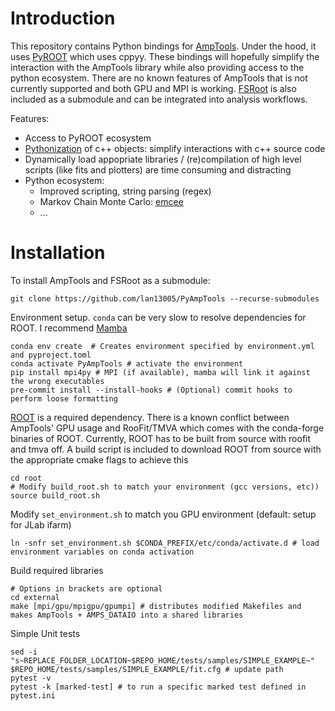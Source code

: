 # Introduction

This repository contains Python bindings for [AmpTools](https://github.com/mashephe/AmpTools). Under the hood, it uses [PyROOT](https://root.cern/manual/python/) which uses cppyy. These bindings will hopefully simplify the interaction with the AmpTools library while also providing access to the python ecosystem. There are no known features of AmpTools that is not currently supported and both GPU and MPI is working. [FSRoot](https://github.com/remitche66/FSRoot) is also included as a submodule and can be integrated into analysis workflows.

Features:

- Access to PyROOT ecosystem
- [Pythonization](https://root.cern/manual/python/#pythonizing-c-user-classes) of c++ objects: simplify interactions with c++ source code
- Dynamically load appopriate libraries / (re)compilation of high level scripts (like fits and plotters) are time consuming and distracting
- Python ecosystem:
  - Improved scripting, string parsing (regex)
  - Markov Chain Monte Carlo: [emcee](https://emcee.readthedocs.io/en/stable/)
  - ...

# Installation

To install AmpTools and FSRoot as a submodule:

```shell
git clone https://github.com/lan13005/PyAmpTools --recurse-submodules
```

Environment setup. `conda` can be very slow to resolve dependencies for ROOT. I recommend [Mamba](https://github.com/conda-forge/miniforge#mambaforge)

```shell
conda env create  # Creates environment specified by environment.yml and pyproject.toml
conda activate PyAmpTools # activate the environment
pip install mpi4py # MPI (if available), mamba will link it against the wrong executables
pre-commit install --install-hooks # (Optional) commit hooks to perform loose formatting
```

[ROOT](https://root.cern/install/) is a required dependency. There is a known conflict between AmpTools' GPU usage and RooFit/TMVA which comes with the conda-forge binaries of ROOT. Currently, ROOT has to be built from source with roofit and tmva off. A build script is included to download ROOT from source with the appropriate cmake flags to achieve this

```shell
cd root
# Modify build_root.sh to match your environment (gcc versions, etc))
source build_root.sh
```

Modify `set_environment.sh` to match you GPU environment (default: setup for JLab ifarm)

```shell
ln -snfr set_environment.sh $CONDA_PREFIX/etc/conda/activate.d # load environment variables on conda activation
```

Build required libraries

```shell
# Options in brackets are optional
cd external
make [mpi/gpu/mpigpu/gpumpi] # distributes modified Makefiles and makes AmpTools + AMPS_DATAIO into a shared libraries
```

Simple Unit tests

```shell
sed -i "s~REPLACE_FOLDER_LOCATION~$REPO_HOME/tests/samples/SIMPLE_EXAMPLE~" $REPO_HOME/tests/samples/SIMPLE_EXAMPLE/fit.cfg # update path
pytest -v
pytest -k [marked-test] # to run a specific marked test defined in pytest.ini
```
